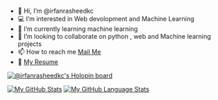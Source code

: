 - 👋 Hi, I’m @irfanrasheedkc
- :computer: I’m interested in Web devolopment and Machine Learning
- 🌱 I’m currently learning machine learning
- 💞️ I’m looking to collaborate on python , web and Machine learning projects
- 📫 How to reach me <a href="mailto:irfanrasheed273@gmail.com">Mail Me</a>
- :page_facing_up: <a href="https://drive.google.com/file/d/1EWF4C0-kcRNAfLd7USTQSMhdqa0EWoGj/view?usp=share_link" rel="nofollow">My Resume</a>
<!---
irfanrasheedkc/irfanrasheedkc is a ✨ special ✨ repository because its `README.md` (this file) appears on your GitHub profile.
You can click the Preview link to take a look at your changes.
--->
[![@irfanrasheedkc's Holopin board](https://holopin.me/irfanrasheedkc)](https://holopin.io/@irfanrasheedkc)

[![My GitHub Stats](https://github-readme-stats.vercel.app/api/?username=irfanrasheedkc&count_private=true&theme=tokyonight&showicons=true)]()
[![My GitHub Language Stats](https://github-readme-stats.vercel.app/api/top-langs/?username=irfanrasheedkc&langs_count=5&theme=tokyonight)]()
